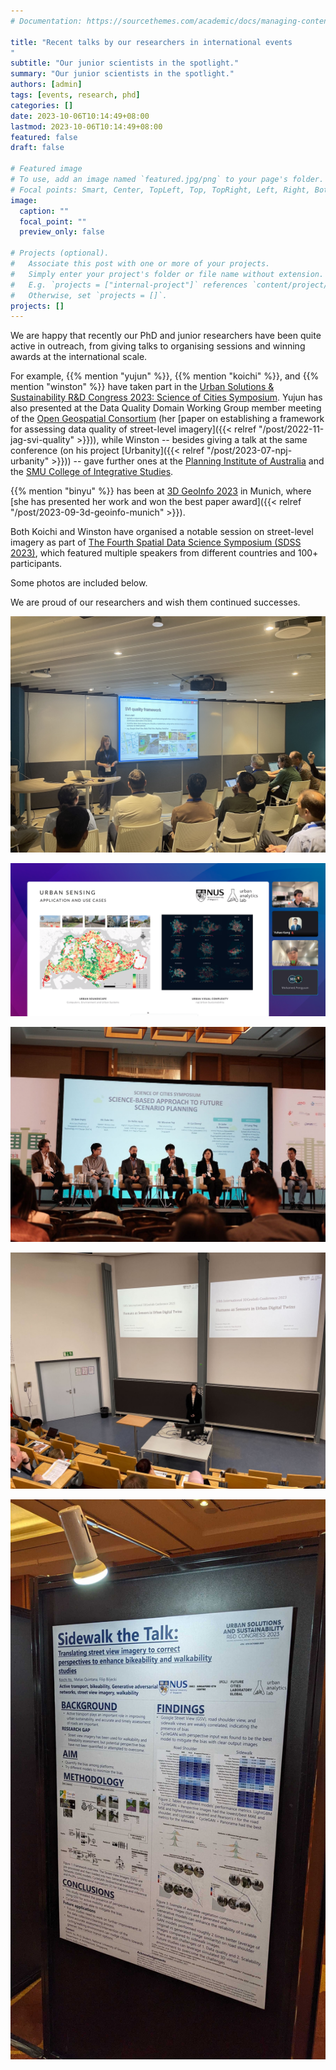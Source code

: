 ```yaml
---
# Documentation: https://sourcethemes.com/academic/docs/managing-content/

title: "Recent talks by our researchers in international events
"
subtitle: "Our junior scientists in the spotlight."
summary: "Our junior scientists in the spotlight."
authors: [admin]
tags: [events, research, phd]
categories: []
date: 2023-10-06T10:14:49+08:00
lastmod: 2023-10-06T10:14:49+08:00
featured: false
draft: false

# Featured image
# To use, add an image named `featured.jpg/png` to your page's folder.
# Focal points: Smart, Center, TopLeft, Top, TopRight, Left, Right, BottomLeft, Bottom, BottomRight.
image:
  caption: ""
  focal_point: ""
  preview_only: false

# Projects (optional).
#   Associate this post with one or more of your projects.
#   Simply enter your project's folder or file name without extension.
#   E.g. `projects = ["internal-project"]` references `content/project/deep-learning/index.md`.
#   Otherwise, set `projects = []`.
projects: []
---
```


We are happy that recently our PhD and junior researchers have been quite active in outreach, from giving talks to organising sessions and winning awards at the international scale.

For example, {{% mention "yujun" %}}, {{% mention "koichi" %}}, and {{% mention "winston" %}} have taken part in the [Urban Solutions & Sustainability R&D Congress 2023: Science of Cities Symposium](https://www.mnd.gov.sg/urban-solutions-sustainability-r-d-congress-2023).
Yujun has also presented at the Data Quality Domain Working Group member meeting of the [Open Geospatial Consortium](https://www.ogc.org) (her [paper on establishing a framework for assessing data quality of street-level imagery]({{< relref "/post/2022-11-jag-svi-quality" >}})), while Winston -- besides giving a talk at the same conference (on his project [Urbanity]({{< relref "/post/2023-07-npj-urbanity" >}})) -- gave further ones at the [Planning Institute of Australia](https://www.planning.org.au) and the [SMU College of Integrative Studies](https://cis.smu.edu.sg).

{{% mention "binyu" %}} has been at [3D GeoInfo 2023](https://www.3dgeoinfo.org/3dgeoinfo/) in Munich, where [she has presented her work and won the best paper award]({{< relref "/post/2023-09-3d-geoinfo-munich" >}}).

Both Koichi and Winston have organised a notable session on street-level imagery as part of [The Fourth Spatial Data Science Symposium (SDSS 2023)](http://sdss2023.spatial-data-science.net), which featured multiple speakers from different countries and 100+ participants.

Some photos are included below.

We are proud of our researchers and wish them continued successes. 

![](1.jpg)

![](2.png)

![](3.jpg)

![](4.jpg)

![](5.jpg)

